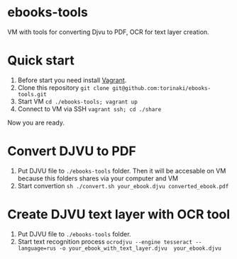 ebooks-tools
============

VM with tools for converting Djvu to PDF, OCR for text layer creation. 

Quick start
===========

1. Before start you need install [Vagrant](https://www.vagrantup.com/downloads).
2. Clone this repository `git clone git@github.com:torinaki/ebooks-tools.git`
3. Start VM `cd ./ebooks-tools; vagrant up`
4. Connect to VM via SSH `vagrant ssh; cd ./share`

Now you are ready.

Convert DJVU to PDF
===================
1. Put DJVU file to `./ebooks-tools` folder. Then it will be accesable on VM because this folders shares via your computer and VM
2. Start convertion `sh ./convert.sh your_ebook.djvu converted_ebook.pdf`

Create DJVU text layer with OCR tool
====================================
1. Put DJVU file to `./ebooks-tools` folder.
2. Start text recognition process 
   `ocrodjvu --engine tesseract --language=rus -o your_ebook_with_text_layer.djvu  your_ebook.djvu`


